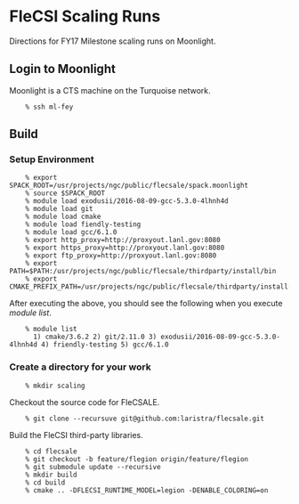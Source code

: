 # FleCSI Scaling Runs

Directions for FY17 Milestone scaling runs on Moonlight.


## Login to Moonlight

Moonlight is a CTS machine on the Turquoise network.

```
    % ssh ml-fey
```

## Build

### Setup Environment

```
    % export SPACK_ROOT=/usr/projects/ngc/public/flecsale/spack.moonlight
    % source $SPACK_ROOT
    % module load exodusii/2016-08-09-gcc-5.3.0-4lhnh4d
    % module load git
    % module load cmake
    % module load fiendly-testing
    % module load gcc/6.1.0
    % export http_proxy=http://proxyout.lanl.gov:8080
    % export https_proxy=http://proxyout.lanl.gov:8080
    % export ftp_proxy=http://proxyout.lanl.gov:8080
    % export PATH=$PATH:/usr/projects/ngc/public/flecsale/thirdparty/install/bin
    % export CMAKE_PREFIX_PATH=/usr/projects/ngc/public/flecsale/thirdparty/install:$CMAKE_PREFIX_PATH
```

After executing the above, you should see the following when you execute
*module list*.

```
    % module list
      1) cmake/3.6.2 2) git/2.11.0 3) exodusii/2016-08-09-gcc-5.3.0-4lhnh4d 4) friendly-testing 5) gcc/6.1.0
```

### Create a directory for your work

```
    % mkdir scaling
```

Checkout the source code for FleCSALE.

```
    % git clone --recursuve git@github.com:laristra/flecsale.git
```

Build the FleCSI third-party libraries.

```
    % cd flecsale
    % git checkout -b feature/flegion origin/feature/flegion
    % git submodule update --recursive
    % mkdir build
    % cd build
    % cmake .. -DFLECSI_RUNTIME_MODEL=legion -DENABLE_COLORING=on
```

<!-- vim: set tabstop=2 shiftwidth=2 expandtab fo=cqt tw=72 : -->
